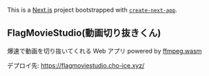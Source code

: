 This is a [Next.js](https://nextjs.org/) project bootstrapped with [`create-next-app`](https://github.com/vercel/next.js/tree/canary/packages/create-next-app).

## FlagMovieStudio(動画切り抜きくん)

爆速で動画を切り抜いてくれる Web アプリ powered by [ffmpeg.wasm](https://github.com/ffmpegwasm/ffmpeg.wasm)

デプロイ先: https://flagmoviestudio.cho-ice.xyz/
